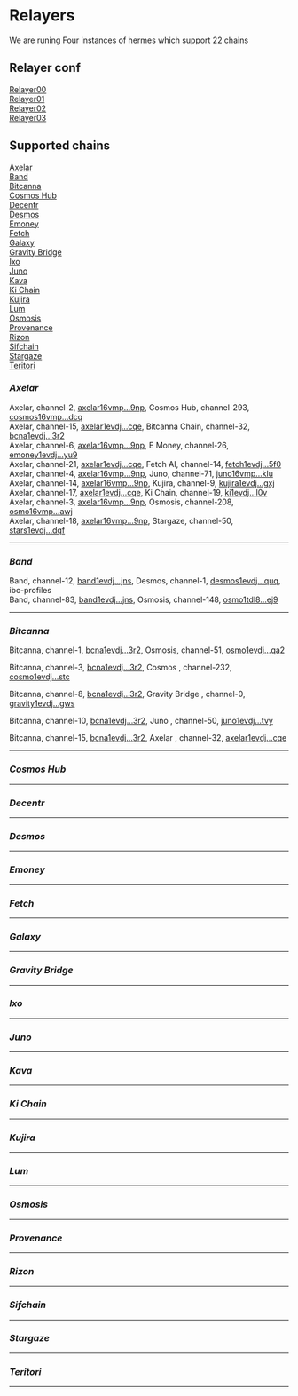 # Relayers
We are runing Four instances of hermes which support 22 chains

## Relayer conf

[Relayer00](https://github.com/Inter-Blockchain-Service/Relayers/blob/main/ConfigRelayer00.toml)  
[Relayer01](https://github.com/Inter-Blockchain-Service/Relayers/blob/main/ConfigRelayer01.toml)  
[Relayer02](https://github.com/Inter-Blockchain-Service/Relayers/blob/main/ConfigRelayer02.toml)  
[Relayer03](https://github.com/Inter-Blockchain-Service/Relayers/blob/main/ConfigRelayer03.toml)  

## Supported chains  
[Axelar](https://github.com/Inter-Blockchain-Service/Relayers/blob/main/README.md#axelar)  
[Band](https://github.com/Inter-Blockchain-Service/Relayers/blob/main/README.md#band)  
[Bitcanna](https://github.com/Inter-Blockchain-Service/Relayers/blob/main/README.md#bitcanna)  
[Cosmos Hub](https://github.com/Inter-Blockchain-Service/Relayers/blob/main/README.md#cosmos-hub)  
[Decentr](https://github.com/Inter-Blockchain-Service/Relayers/blob/main/README.md#decentr)  
[Desmos](https://github.com/Inter-Blockchain-Service/Relayers/blob/main/README.md#desmos)  
[Emoney](https://github.com/Inter-Blockchain-Service/Relayers/blob/main/README.md#emoney)  
[Fetch](https://github.com/Inter-Blockchain-Service/Relayers/blob/main/README.md#fetch)  
[Galaxy](https://github.com/Inter-Blockchain-Service/Relayers/blob/main/README.md#galaxy)  
[Gravity Bridge](https://github.com/Inter-Blockchain-Service/Relayers/blob/main/README.md#gravity-bridge)  
[Ixo](https://github.com/Inter-Blockchain-Service/Relayers/blob/main/README.md#ixo)  
[Juno](https://github.com/Inter-Blockchain-Service/Relayers/blob/main/README.md#juno)  
[Kava](https://github.com/Inter-Blockchain-Service/Relayers/blob/main/README.md#kava)  
[Ki Chain](https://github.com/Inter-Blockchain-Service/Relayers/blob/main/README.md#ki-chain)  
[Kujira](https://github.com/Inter-Blockchain-Service/Relayers/blob/main/README.md#kujira)  
[Lum](https://github.com/Inter-Blockchain-Service/Relayers/blob/main/README.md#lum)  
[Osmosis](https://github.com/Inter-Blockchain-Service/Relayers/blob/main/README.md#osmosis)   
[Provenance](https://github.com/Inter-Blockchain-Service/Relayers/blob/main/README.md#provenance)  
[Rizon](https://github.com/Inter-Blockchain-Service/Relayers/blob/main/README.md#rizon)  
[Sifchain](https://github.com/Inter-Blockchain-Service/Relayers/blob/main/README.md#sifchain)   
[Stargaze](https://github.com/Inter-Blockchain-Service/Relayers/blob/main/README.md#stargaze)  
[Teritori](https://github.com/Inter-Blockchain-Service/Relayers/blob/main/README.md#teritori)   
 


### _Axelar_  
 
Axelar, channel-2, [axelar16vmp...9np](https://www.mintscan.io/axelar/account/axelar16vmp7sz28pnvgz6f3zm6q93y39jsd33aszn9np), Cosmos Hub, channel-293, [cosmos16vmp...dcq](https://www.mintscan.io/cosmos/account/cosmos16vmp7sz28pnvgz6f3zm6q93y39jsd33a5v9dcq)  
Axelar, channel-15, [axelar1evdj...cqe](https://www.mintscan.io/axelar/account/axelar1evdjzy3w9t2yu54w4dhc2cvrlc2fvnpt5skcqe), Bitcanna Chain, channel-32, [bcna1evdj...3r2](https://www.mintscan.io/bitcanna/account/bcna1evdjzy3w9t2yu54w4dhc2cvrlc2fvnpt2ws3r2)  
Axelar, channel-6, [axelar16vmp...9np](https://www.mintscan.io/axelar/account/axelar16vmp7sz28pnvgz6f3zm6q93y39jsd33aszn9np), E Money, channel-26, [emoney1evdj...yu9](https://www.mintscan.io/emoney/account/emoney1evdjzy3w9t2yu54w4dhc2cvrlc2fvnptla6yu9)  
Axelar, channel-21, [axelar1evdj...cqe](https://www.mintscan.io/axelar/account/axelar1evdjzy3w9t2yu54w4dhc2cvrlc2fvnpt5skcqe), Fetch AI, channel-14, [fetch1evdj...5f0](https://www.mintscan.io/fetchai/account/fetch1evdjzy3w9t2yu54w4dhc2cvrlc2fvnptrrf5f0)  
Axelar, channel-4, [axelar16vmp...9np](https://www.mintscan.io/axelar/account/axelar16vmp7sz28pnvgz6f3zm6q93y39jsd33aszn9np), Juno, channel-71, [juno16vmp...klu](https://www.mintscan.io/juno/account/juno16vmp7sz28pnvgz6f3zm6q93y39jsd33az7xklu)  
Axelar, channel-14, [axelar16vmp...9np](https://www.mintscan.io/axelar/account/axelar16vmp7sz28pnvgz6f3zm6q93y39jsd33aszn9np), Kujira, channel-9, [kujira1evdj...gxj](https://www.mintscan.io/kujira/account/kujira1evdjzy3w9t2yu54w4dhc2cvrlc2fvnptpkzgxj)  
Axelar, channel-17, [axelar1evdj...cqe](https://www.mintscan.io/axelar/account/axelar1evdjzy3w9t2yu54w4dhc2cvrlc2fvnpt5skcqe), Ki Chain, channel-19, [ki1evdj...l0v](https://www.mintscan.io/ki-chain/account/ki1evdjzy3w9t2yu54w4dhc2cvrlc2fvnptpn3l0v)  
Axelar, channel-3, [axelar16vmp...9np](https://www.mintscan.io/axelar/account/axelar16vmp7sz28pnvgz6f3zm6q93y39jsd33aszn9np), Osmosis, channel-208, [osmo16vmp...awj](https://www.mintscan.io/osmosis/account/osmo16vmp7sz28pnvgz6f3zm6q93y39jsd33auhkawj)  
Axelar, channel-18, [axelar16vmp...9np](https://www.mintscan.io/axelar/account/axelar16vmp7sz28pnvgz6f3zm6q93y39jsd33aszn9np), Stargaze, channel-50, [stars1evdj...dqf](https://www.mintscan.io/stargaze/account/stars1evdjzy3w9t2yu54w4dhc2cvrlc2fvnptyzhdqf)

----------------  

### _Band_ 

Band, channel-12, [band1evdj...jns](https://www.mintscan.io/band/account/band1evdjzy3w9t2yu54w4dhc2cvrlc2fvnptf3qjns), Desmos, channel-1, [desmos1evdj...quq](https://www.mintscan.io/desmos/account/desmos1evdjzy3w9t2yu54w4dhc2cvrlc2fvnptyxdquq), ibc-profiles   
Band, channel-83, [band1evdj...jns](https://www.mintscan.io/band/account/band1evdjzy3w9t2yu54w4dhc2cvrlc2fvnptf3qjns), Osmosis, channel-148, [osmo1tdl8...ej9](https://www.mintscan.io/osmosis/account/osmo1tdl8wlqx0w8laeqytxx9rphfcu7cm2cyqahej9)  

---------------- 

### _Bitcanna_ 

Bitcanna, channel-1, [bcna1evdj...3r2](https://www.mintscan.io/bitcanna/account/bcna1evdjzy3w9t2yu54w4dhc2cvrlc2fvnpt2ws3r2), Osmosis, channel-51, [osmo1evdj...qa2](https://www.mintscan.io/osmosis/account/osmo1evdjzy3w9t2yu54w4dhc2cvrlc2fvnptc9nqa2)

Bitcanna, channel-3, [bcna1evdj...3r2](https://www.mintscan.io/bitcanna/account/bcna1evdjzy3w9t2yu54w4dhc2cvrlc2fvnpt2ws3r2), Cosmos , channel-232, [cosmo1evdj...stc](https://www.mintscan.io/cosmos/account/cosmos1evdjzy3w9t2yu54w4dhc2cvrlc2fvnpts7qstc)

Bitcanna, channel-8, [bcna1evdj...3r2](https://www.mintscan.io/bitcanna/account/bcna1evdjzy3w9t2yu54w4dhc2cvrlc2fvnpt2ws3r2), Gravity Bridge , channel-0, [gravity1evdj...gws](https://www.mintscan.io/gravity-bridge/account/gravity1evdjzy3w9t2yu54w4dhc2cvrlc2fvnpt5wjgws)

Bitcanna, channel-10, [bcna1evdj...3r2](https://www.mintscan.io/bitcanna/account/bcna1evdjzy3w9t2yu54w4dhc2cvrlc2fvnpt2ws3r2), Juno , channel-50, [juno1evdj...tvy](https://www.mintscan.io/juno/account/juno1evdjzy3w9t2yu54w4dhc2cvrlc2fvnptxvrtvy)

Bitcanna, channel-15, [bcna1evdj...3r2](https://www.mintscan.io/bitcanna/account/bcna1evdjzy3w9t2yu54w4dhc2cvrlc2fvnpt2ws3r2), Axelar , channel-32, [axelar1evdj...cqe](https://www.mintscan.io/axelar/account/axelar1evdjzy3w9t2yu54w4dhc2cvrlc2fvnpt5skcqe)

---------------- 

### _Cosmos Hub_ 

---------------- 

### _Decentr_ 

---------------- 

### _Desmos_ 

---------------- 

### _Emoney_ 

---------------- 

### _Fetch_ 

---------------- 

### _Galaxy_ 

---------------- 

### _Gravity Bridge_ 

---------------- 

### _Ixo_ 

---------------- 

### _Juno_ 

---------------- 

### _Kava_ 

---------------- 

### _Ki Chain_ 

---------------- 

### _Kujira_ 

----------------

### _Lum_ 

----------------

### _Osmosis_ 

----------------

### _Provenance_ 

----------------

### _Rizon_ 

----------------

### _Sifchain_ 

----------------

### _Stargaze_ 

----------------

### _Teritori_ 

----------------